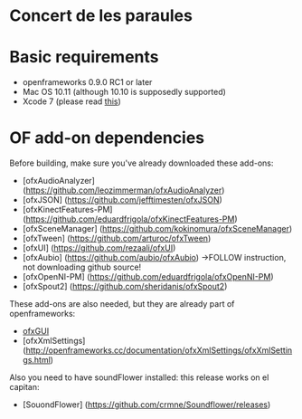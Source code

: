 # Concert de les paraules

# Basic requirements

* openframeworks 0.9.0 RC1 or later
* Mac OS 10.11 (although 10.10 is supposedly supported)
* Xcode 7 (please read [this](http://forum.openframeworks.cc/t/warning-before-upgrading-to-xcode-7/20755))

# OF add-on dependencies

Before building, make sure you've already downloaded these add-ons:

* [ofxAudioAnalyzer] (https://github.com/leozimmerman/ofxAudioAnalyzer)
* [ofxJSON] (https://github.com/jefftimesten/ofxJSON)
* [ofxKinectFeatures-PM] (https://github.com/eduardfrigola/ofxKinectFeatures-PM)
* [ofxSceneManager] (https://github.com/kokinomura/ofxSceneManager)
* [ofxTween] (https://github.com/arturoc/ofxTween)
* [ofxUI] (https://github.com/rezaali/ofxUI)
* [ofxAubio] (https://github.com/aubio/ofxAubio) ->FOLLOW instruction, not downloading github source!
* [ofxOpenNI-PM] (https://github.com/eduardfrigola/ofxOpenNI-PM)
* [ofxSpout2] (https://github.com/sheridanis/ofxSpout2)

These add-ons are also needed, but they are already part of openframeworks:
* [ofxGUI](http://openframeworks.cc/documentation/ofxGui/ofxGui.html)
* [ofxXmlSettings] (http://openframeworks.cc/documentation/ofxXmlSettings/ofxXmlSettings.html)

Also you need to have soundFlower installed:
this release works on el capitan:
* [SouondFlower] (https://github.com/crmne/Soundflower/releases)

